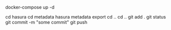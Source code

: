 <!-- development -->

docker-compose up -d

<!-- push to github -->
cd hasura
cd metadata
hasura metadata export
cd ..
cd ..
git add .
git status 
git  commit -m "some commit"
git push 